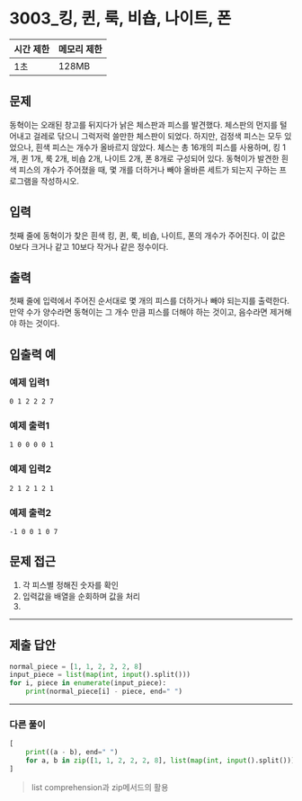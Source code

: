 # 3003_킹, 퀸, 룩, 비숍, 나이트, 폰

|시간 제한|메모리 제한|
|----|----|
|1초|128MB|

## 문제
동혁이는 오래된 창고를 뒤지다가 낡은 체스판과 피스를 발견했다.
체스판의 먼지를 털어내고 걸레로 닦으니 그럭저럭 쓸만한 체스판이 되었다. 하지만, 검정색 피스는 모두 있었으나, 흰색 피스는 개수가 올바르지 않았다.
체스는 총 16개의 피스를 사용하며, 킹 1개, 퀸 1개, 룩 2개, 비숍 2개, 나이트 2개, 폰 8개로 구성되어 있다.
동혁이가 발견한 흰색 피스의 개수가 주어졌을 때, 몇 개를 더하거나 빼야 올바른 세트가 되는지 구하는 프로그램을 작성하시오.

## 입력
첫째 줄에 동혁이가 찾은 흰색 킹, 퀸, 룩, 비숍, 나이트, 폰의 개수가 주어진다. 이 값은 0보다 크거나 같고 10보다 작거나 같은 정수이다.

## 출력
첫째 줄에 입력에서 주어진 순서대로 몇 개의 피스를 더하거나 빼야 되는지를 출력한다. 만약 수가 양수라면 동혁이는 그 개수 만큼 피스를 더해야 하는 것이고, 음수라면 제거해야 하는 것이다.

## 입출력 예
### 예제 입력1
```
0 1 2 2 2 7
```
### 예제 출력1
```
1 0 0 0 0 1
```
### 예제 입력2
```
2 1 2 1 2 1
```
### 예제 출력2
```
-1 0 0 1 0 7
```

## 문제 접근
1. 각 피스별 정해진 숫자를 확인
2. 입력값을 배열을 순회하며 값을 처리
3. 

--- 

## 제출 답안

```python
normal_piece = [1, 1, 2, 2, 2, 8]
input_piece = list(map(int, input().split()))
for i, piece in enumerate(input_piece):
    print(normal_piece[i] - piece, end=" ")
```
---
### 다른 풀이

```python
[
    print((a - b), end=" ")
    for a, b in zip([1, 1, 2, 2, 2, 8], list(map(int, input().split())))
]
```
> list comprehension과 zip메서드의 활용